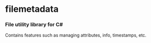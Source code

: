 # filemetadata
### File utility library for C#
Contains features such as managing attributes, info, timestamps, etc.
